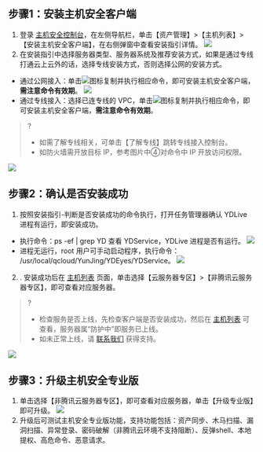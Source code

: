 ## 步骤1：安装主机安全客户端
1. 登录 [主机安全控制台](https://console.cloud.tencent.com/cwp)，在左侧导航栏，单击【资产管理】>【主机列表】>【安装主机安全客户端】，在右侧弹窗中查看安装指引详情。
![](https://main.qcloudimg.com/raw/441b708a82bd74ffbfced3cd38755e2d.png)
2. 在安装指引中选择服务器类型、服务器系统及推荐安装方式，如果是通过专线打通云上云外的话，选择专线安装方式，否则选择公网的安装方式。
 -  通过公网接入：单击![](https://main.qcloudimg.com/raw/ee7c3909138988a9d940625444e5611e.png)图标复制并执行相应命令，即可安装主机安全客户端，**需注意命令有效期**。
![](https://main.qcloudimg.com/raw/b8efaca6cdb3a09ce999d7b457d31310.png)
 - 通过专线接入：选择已连专线的 VPC，单击![](https://main.qcloudimg.com/raw/ee7c3909138988a9d940625444e5611e.png)图标复制并执行相应命令，即可安装主机安全客户端，**需注意命令有效期**。
 >?
 >- 如需了解专线相关，可单击【了解专线】跳转专线接入控制台。
 >- 如防火墙需开放目标 IP，参考图片中④对命令中 IP 开放访问权限。
 >
![](https://main.qcloudimg.com/raw/d06875df92e13023719c9959fffcc28a.png)

## 步骤2：确认是否安装成功
1. 按照安装指引-判断是否安装成功的命令执行，打开任务管理器确认 YDLive 进程有运行，即安装成功。
 - 执行命令：ps -ef | grep YD 查看 YDService，YDLive 进程是否有运行。
 ![](https://main.qcloudimg.com/raw/5e3ace326cfd8af505fc036f91e59889.png)
 - 进程无运行，root 用户可手动启动程序，执行命令： /usr/local/qcloud/YunJing/YDEyes/YDService。
![](https://main.qcloudimg.com/raw/5c9046408da551f5b4b89ff6bd5150ac.png)
2. . 安装成功后在 [主机列表](https://console.cloud.tencent.com/cwp/asset/machine) 页面，单击选择【云服务器专区】>【非腾讯云服务器专区】，即可查看对应服务器。
>?
>- 检查服务是否上线，先检查客户端是否安装成功，然后在 [主机列表](https://console.cloud.tencent.com/cwp/asset/machine)  可查看，服务器属“防护中”即服务已上线。
>- 如未正常上线，请 [联系我们](https://cloud.tencent.com/act/event/connect-service) 获得支持。
>
![](https://main.qcloudimg.com/raw/997ef875adacabb9a545b92055c94daf.png)

## 步骤3：升级主机安全专业版
1. 单击选择【非腾讯云服务器专区】，即可查看对应服务器，单击【升级专业版】即可升级。
![](https://main.qcloudimg.com/raw/b3f81dd25a1c3d53d7728b6836e0b210.png)
2. 升级后可测试主机安全专业版功能，支持功能包括：资产同步、木马扫描、漏洞扫描、异常登录、密码破解（非腾讯云环境不支持阻断）、反弹shell、本地提权、高危命令、恶意请求。
